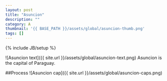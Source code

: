 ```yaml
---
layout: post
title: "Asuncion"
description: ""
category: A
thumbnail: '{{ BASE_PATH }}/assets/global/asuncion-thumb.png'
tags: []
---
```

{% include JB/setup %}

![Asuncion text]({{ site.url }}/assets/global/asuncion-text.png)
Asuncion is the capital of Paraguay.

##Process
![Asuncion cap]({{ site.url }}/assets/global/asuncion-caps.png)
